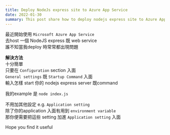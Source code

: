 ```yaml
---
title: Deploy NodeJs express site to Azure App Service
date: 2022-01-30
summary: This post share how to deploy nodejs express site to Azure App Service
---
```

最近開始使用 `Microsoft Azure App Service`  
去host 一個 NodeJS express 既 web service  
誰不知當我deploy 時常常都出現問題  

**解決方法**  
十分簡單  
只要在 `Configuration` section 入面  
`General settings` 既 `Startup Command` 入面  
輸入怎樣 start 你的 nodejs express server 既command  

我的example 是
`node index.js`

不用加其他設定 e.g. `Application setting`  
除了你的application 入面有用到 `environment variable`  
那你便需要把這些 setting 加進 `Application setting` 入面  

Hope you find it useful